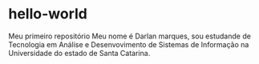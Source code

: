 # hello-world
Meu primeiro repositório
Meu nome é Darlan marques, sou estudande de Tecnologia em Análise e Desenvovimento de Sistemas de Informação na Universidade do estado de Santa Catarina.
